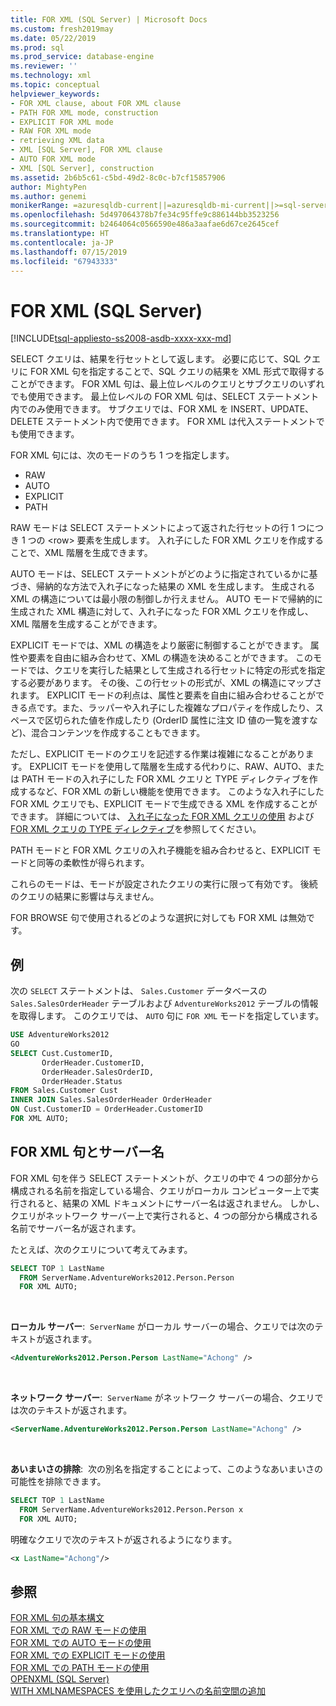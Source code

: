 ```yaml
---
title: FOR XML (SQL Server) | Microsoft Docs
ms.custom: fresh2019may
ms.date: 05/22/2019
ms.prod: sql
ms.prod_service: database-engine
ms.reviewer: ''
ms.technology: xml
ms.topic: conceptual
helpviewer_keywords:
- FOR XML clause, about FOR XML clause
- PATH FOR XML mode, construction
- EXPLICIT FOR XML mode
- RAW FOR XML mode
- retrieving XML data
- XML [SQL Server], FOR XML clause
- AUTO FOR XML mode
- XML [SQL Server], construction
ms.assetid: 2b6b5c61-c5bd-49d2-8c0c-b7cf15857906
author: MightyPen
ms.author: genemi
monikerRange: =azuresqldb-current||=azuresqldb-mi-current||>=sql-server-2016||>=sql-server-linux-2017||=sqlallproducts-allversions
ms.openlocfilehash: 5d497064378b7fe34c95ffe9c886144bb3523256
ms.sourcegitcommit: b2464064c0566590e486a3aafae6d67ce2645cef
ms.translationtype: HT
ms.contentlocale: ja-JP
ms.lasthandoff: 07/15/2019
ms.locfileid: "67943333"
---
```

# <a name="for-xml-sql-server"></a>FOR XML (SQL Server)

[!INCLUDE[tsql-appliesto-ss2008-asdb-xxxx-xxx-md](../../includes/tsql-appliesto-ss2008-asdb-xxxx-xxx-md.md)]

SELECT クエリは、結果を行セットとして返します。 必要に応じて、SQL クエリに FOR XML 句を指定することで、SQL クエリの結果を XML 形式で取得することができます。 FOR XML 句は、最上位レベルのクエリとサブクエリのいずれでも使用できます。 最上位レベルの FOR XML 句は、SELECT ステートメント内でのみ使用できます。 サブクエリでは、FOR XML を INSERT、UPDATE、DELETE ステートメント内で使用できます。 FOR XML は代入ステートメントでも使用できます。

FOR XML 句には、次のモードのうち 1 つを指定します。

- RAW
- AUTO
- EXPLICIT
- PATH

RAW モードは SELECT ステートメントによって返された行セットの行 1 つにつき 1 つの \<row> 要素を生成します。 入れ子にした FOR XML クエリを作成することで、XML 階層を生成できます。

AUTO モードは、SELECT ステートメントがどのように指定されているかに基づき、帰納的な方法で入れ子になった結果の XML を生成します。 生成される XML の構造については最小限の制御しか行えません。 AUTO モードで帰納的に生成された XML 構造に対して、入れ子になった FOR XML クエリを作成し、XML 階層を生成することができます。

EXPLICIT モードでは、XML の構造をより厳密に制御することができます。 属性や要素を自由に組み合わせて、XML の構造を決めることができます。 このモードでは、クエリを実行した結果として生成される行セットに特定の形式を指定する必要があります。 その後、この行セットの形式が、XML の構造にマップされます。 EXPLICIT モードの利点は、属性と要素を自由に組み合わせることができる点です。また、ラッパーや入れ子にした複雑なプロパティを作成したり、スペースで区切られた値を作成したり (OrderID 属性に注文 ID 値の一覧を渡すなど)、混合コンテンツを作成することもできます。

ただし、EXPLICIT モードのクエリを記述する作業は複雑になることがあります。 EXPLICIT モードを使用して階層を生成する代わりに、RAW、AUTO、または PATH モードの入れ子にした FOR XML クエリと TYPE ディレクティブを作成するなど、FOR XML の新しい機能を使用できます。 このような入れ子にした FOR XML クエリでも、EXPLICIT モードで生成できる XML を作成することができます。 詳細については、 [入れ子になった FOR XML クエリの使用](../../relational-databases/xml/use-nested-for-xml-queries.md) および [FOR XML クエリの TYPE ディレクティブ](../../relational-databases/xml/type-directive-in-for-xml-queries.md)を参照してください。

PATH モードと FOR XML クエリの入れ子機能を組み合わせると、EXPLICIT モードと同等の柔軟性が得られます。

これらのモードは、モードが設定されたクエリの実行に限って有効です。 後続のクエリの結果に影響は与えません。

FOR BROWSE 句で使用されるどのような選択に対しても FOR XML は無効です。

## <a name="example"></a>例

次の `SELECT` ステートメントは、 `Sales.Customer` データベースの `Sales.SalesOrderHeader` テーブルおよび `AdventureWorks2012` テーブルの情報を取得します。 このクエリでは、 `AUTO` 句に `FOR XML` モードを指定しています。

```sql
USE AdventureWorks2012
GO
SELECT Cust.CustomerID,
       OrderHeader.CustomerID,
       OrderHeader.SalesOrderID,
       OrderHeader.Status
FROM Sales.Customer Cust 
INNER JOIN Sales.SalesOrderHeader OrderHeader
ON Cust.CustomerID = OrderHeader.CustomerID
FOR XML AUTO;
```

## <a name="the-for-xml-clause-and-server-names"></a>FOR XML 句とサーバー名

FOR XML 句を伴う SELECT ステートメントが、クエリの中で 4 つの部分から構成される名前を指定している場合、クエリがローカル コンピューター上で実行されると、結果の XML ドキュメントにサーバー名は返されません。 しかし、クエリがネットワーク サーバー上で実行されると、4 つの部分から構成される名前でサーバー名が返されます。

たとえば、次のクエリについて考えてみます。

```sql
SELECT TOP 1 LastName
  FROM ServerName.AdventureWorks2012.Person.Person
  FOR XML AUTO;
```

&nbsp;

**ローカル サーバー**:&nbsp; `ServerName` がローカル サーバーの場合、クエリでは次のテキストが返されます。

```xml
<AdventureWorks2012.Person.Person LastName="Achong" />  
```

&nbsp;

**ネットワーク サーバー**:&nbsp; `ServerName` がネットワーク サーバーの場合、クエリでは次のテキストが返されます。

```xml
<ServerName.AdventureWorks2012.Person.Person LastName="Achong" />
```

&nbsp;

**あいまいさの排除**:&nbsp; 次の別名を指定することによって、このようなあいまいさの可能性を排除できます。

```sql
SELECT TOP 1 LastName
  FROM ServerName.AdventureWorks2012.Person.Person x
  FOR XML AUTO;
```

明確なクエリで次のテキストが返されるようになります。

```xml
<x LastName="Achong"/>
```

## <a name="see-also"></a>参照

[FOR XML 句の基本構文](../../relational-databases/xml/basic-syntax-of-the-for-xml-clause.md)  
[FOR XML での RAW モードの使用](../../relational-databases/xml/use-raw-mode-with-for-xml.md)  
[FOR XML での AUTO モードの使用](../../relational-databases/xml/use-auto-mode-with-for-xml.md)  
[FOR XML での EXPLICIT モードの使用](../../relational-databases/xml/use-explicit-mode-with-for-xml.md)  
[FOR XML での PATH モードの使用](../../relational-databases/xml/use-path-mode-with-for-xml.md)  
[OPENXML &#40;SQL Server&#41;](../../relational-databases/xml/openxml-sql-server.md)  
[WITH XMLNAMESPACES を使用したクエリへの名前空間の追加](../../relational-databases/xml/add-namespaces-to-queries-with-with-xmlnamespaces.md)
